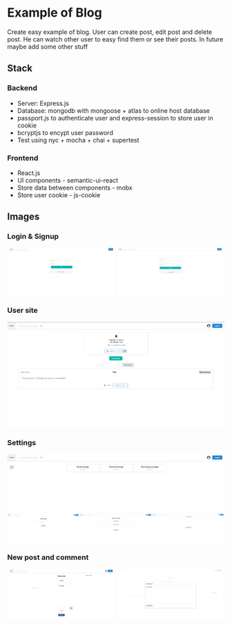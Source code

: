 # Example of Blog
Create easy example of blog. User can create post, edit post and delete post. He can watch other user to easy find them or see their posts. In future maybe add some other stuff
## Stack
### Backend
 - Server: Express.js
 - Database: mongodb with mongoose + atlas to online host database
 - passport.js to authenticate user and express-session to store user in cookie
 - bcryptjs to encypt user password
 - Test using nyc + mocha + chai + supertest
### Frontend
 - React.js
 - UI components - semantic-ui-react
 - Store data between components - mobx
 - Store user cookie - js-cookie

## Images
### Login & Signup
<div style="display:flex; justify-content:space-around;">
<img style="width:48%" src="public/login.PNG"/>
<img style="width:48%"  src="public/signup.PNG"/>
</div>

### User site
<div >
<img src="public/user.PNG"/>
</div>

### Settings
<div >
<img src="public/settings.PNG"/>
<div style="display:flex; justify-content:space-around;">
<img style="width:33%" src="public/email.PNG"/>
<img style="width:33%"  src="public/pass.PNG"/>
<img style="width:33%"  src="public/desc.PNG"/>
</div>
</div>

### New post and comment
<div style="display:flex; justify-content:space-around;">
<img style="width:48%" src="public/newpost.PNG"/>
<img style="width:48%"  src="public/commentpost.PNG"/>
</div>

